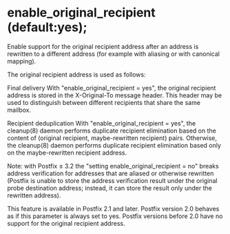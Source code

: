 # enable_original_recipient (default:yes); 

 Enable support for the original recipient address after an
address is rewritten to a different address (for example with
aliasing or with canonical mapping). 

 The original recipient address is used as follows: 



 Final delivery   With "enable_original_recipient =
yes", the original recipient address is stored in the X-Original-To
message header. This header may be used to distinguish between
different recipients that share the same mailbox.  

 Recipient deduplication   With "enable_original_recipient
= yes", the cleanup(8) daemon performs duplicate recipient elimination
based on the content of (original recipient, maybe-rewritten
recipient) pairs.  Otherwise, the cleanup(8) daemon performs duplicate
recipient elimination based only on the maybe-rewritten recipient
address.  



 Note: with Postfix &le; 3.2 the "setting enable_original_recipient
= no" breaks address verification for addresses that are
aliased or otherwise rewritten (Postfix is unable to store the
address verification result under the original probe destination
address; instead, it can store the result only under the rewritten
address).  

 This feature is available in Postfix 2.1 and later. Postfix
version 2.0 behaves as if this parameter is always set to yes.
Postfix versions before 2.0 have no support for the original recipient
address. 


